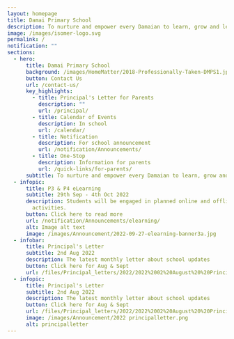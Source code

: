 ```yaml
---
layout: homepage
title: Damai Primary School
description: To nurture and empower every Damaian to learn, grow and lead.
image: /images/isomer-logo.svg
permalink: /
notification: ""
sections:
  - hero:
      title: Damai Primary School
      background: /images/HomeMatter/2018-Professionally-Taken-DMPS1.jpg
      button: Contact Us
      url: /contact-us/
      key_highlights:
        - title: Principal's Letter for Parents
          description: ""
          url: /principal/
        - title: Calendar of Events
          description: In school
          url: /calendar/
        - title: Notification
          description: For school announcement
          url: /notification/Announcements/
        - title: One-Stop
          description: Information for parents
          url: /quick-links/for-parents/
      subtitle: To nurture and empower every Damaian to learn, grow and lead
  - infopic:
      title: P3 & P4 eLearning
      subtitle: 29th Sep - 4th Oct 2022
      description: Students will be engaged in planned online and offline learning
        activities.
      button: Click here to read more
      url: /notification/Announcements/elearning/
      alt: Image alt text
      image: /images/Announcement/2022-09-27-elearning-banner3a.jpg
  - infobar:
      title: Principal's Letter
      subtitle: 2nd Aug 2022
      description: The latest monthly letter about school updates
      button: Click here for Aug & Sept
      url: /files/Principal_letters/2022/2022%2002%20August%20%20Principals%20Letter.pdf
  - infopic:
      title: Principal's Letter
      subtitle: 2nd Aug 2022
      description: The latest monthly letter about school updates
      button: Click here for Aug & Sept
      url: /files/Principal_letters/2022/2022%2002%20August%20%20Principals%20Letter.pdf
      image: /images/Announcement/2022 principalletter.png
      alt: principalletter
---
```

